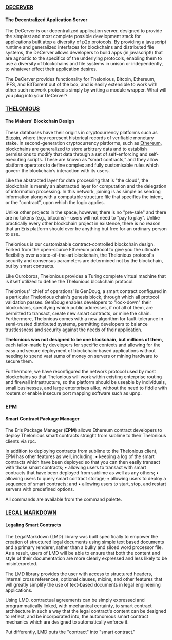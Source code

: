 ### [DECERVER](https://decerver.io)

#### The Decentralized Application Server

The DeCerver is our decentralized application server, designed to provide the simplest and most complete possible development stack for applications built atop a diversity of p2p protocols. By providing a javascript runtime and generalized interfaces for blockchains and distributed file systems, the DeCerver allows developers to build apps (in javascript!) that are agnostic to the specifics of the underlying protocols, enabling them to use a diversity of blockchains and file systems in unison or independently, to whatever effect their application desires.

The DeCerver provides functionality for Thelonious, Bitcoin, Ethereum, IPFS, and BitTorrent out of the box, and is easily extensible to work with other such network protocols simply by writing a module wrapper. What will you plug into your DeCerver?

### [THELONIOUS](https://thelonious.io)

#### The Makers' Blockchain Design

These databases have their origins in cryptocurrency platforms such as [Bitcoin](http://bitcoin.org), where they represent historical records of verifiable monetary stake.  In second-generation cryptocurrency platforms, such as [Ethereum](https://ethereum.org), blockchains are generalized to store arbitrary data and to establish permissions to modify that data through a set of self-enforcing and self-executing scripts. These are known as “smart contracts,” and they allow platform operators to define complex and fully customisable rules which govern the blockchain’s interaction with its users.

Like the abstracted layer for data processing that is "the cloud", the blockchain is merely an abstracted layer for computation and the delegation of information processing. In this network, joining is as simple as sending information along with a computable structure file that specifies the intent, or the "contract", upon which the logic applies.

Unlike other projects in the space, however, there is no "pre-sale" and there are no tokens (e.g., bitcoins) - users will not need to "pay to play". Unlike practically every other blockchain project in existence, there is no reason that an Eris platform should ever be anything but free for an ordinary person to use.

Thelonious is our customizable contract-controlled blockchain design. Forked from the open-source Ethereum protocol to give you the ultimate flexibility over a state-of-the-art blockchain, the Thelonious protocol's security and consensus parameters are determined not by the blockchain, but by smart contracts.

Like Ouroboros, Thelonious provides a Turing complete virtual machine that is itself utilized to define the Thelonious blockchain protocol.

Thelonious' 'chief of operations' is GenDoug, a smart contract configured in a particular Thelonious chain's genesis block, through which all protocol validation passes. GenDoug enables developers to "lock-down" their blockchains, specifying which public addresses, if not all of them, are permitted to transact, create new smart contracts, or mine the chain. Furthermore, Thelonious comes with a new algorithm for fault-tolerance in semi-trusted distributed systems, permitting developers to balance trustlessness and security against the needs of their application.

**Thelonious was not designed to be one blockchain, but millions of them,** each tailor-made by developers for specific contexts and allowing for the easy and secure deployment of blockchain-based applications without needing to spend vast sums of money on servers or mining hardware to secure them.

Furthermore, we have reconfigured the network protocol used by most blockchains so that Thelonious will work within existing enterprise routing and firewall infrastructure, so the platform should be useable by individuals, small businesses, and large enterprises alike, without the need to fiddle with routers or enable insecure port mapping software such as upnp.

### [EPM](https://epm.io)

#### Smart Contract Package Manager

The Eris Package Manager (**EPM**) allows Ethereum contract developers to deploy Thelonious smart contracts straight from sublime to their Thelonious clients via rpc.

In addition to deploying contracts from sublime to the Thelonious client, EPM has other features as well, including:
• keeping a log of the smart contracts which have been deployed so that you can then easily transact with those smart contracts;
• allowing users to transact with smart contracts that have been deployed from sublime as well as any others;
• allowing users to query smart contract storage;
• allowing users to deploy a sequence of smart contracts; and
• allowing users to start, stop, and restart servers with predefined options.

All commands are available from the command palette.

### [LEGAL MARKDOWN](https://lmd.io)

#### Legaling Smart Contracts

The LegalMarkdown (LMD) library was built specifically to empower the creation of structured legal documents using simple text based documents and a primary renderer, rather than a bulky and siloed word processor file. As a result, users of LMD will be able to ensure that both the content and style of their documentation are more clearly expressed and less likely to be misinterpreted.

The LMD library provides the user with access to structured headers, internal cross references, optional clauses, mixins, and other features that will greatly simplify the use of text-based documents in legal engineering applications.

Using LMD, contractual agreements can be simply expressed and programmatically linked, with mechanical certainty, to smart contract architecture in such a way that the legal contract's content can be designed to reflect, and be incorporated into, the autonomous smart contract mechanics which are designed to automatically enforce it.

Put differently, LMD puts the "contract" into "smart contract."